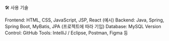 🛠 사용 기술

Frontend: HTML, CSS, JavaScript, JSP, React (예시)
Backend: Java, Spring, Spring Boot, MyBatis, JPA (프로젝트에 따라 기입)
Database: MySQL
Version Control: GitHub
Tools: IntelliJ / Eclipse, Postman, Figma 등
